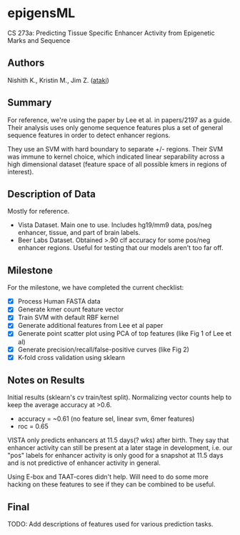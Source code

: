 epigensML
=========

CS 273a: Predicting Tissue Specific Enhancer Activity from Epigenetic Marks and Sequence

## Authors

Nishith K., Kristin M., Jim Z. ([ataki](https://github.com/ataki))

## Summary

For reference, we're using the paper by Lee et al. in papers/2197 as a guide.
Their analysis uses only genome sequence features plus a set of general
sequence features in order to detect enhancer regions.

They use an SVM with hard boundary to separate +/- regions. Their SVM was
immune to kernel choice, which indicated linear separability across a 
high dimensional dataset (feature space of all possible kmers in regions of
interest).

## Description of Data

Mostly for reference.

- Vista Dataset. Main one to use. Includes hg19/mm9 data, pos/neg enhancer,
  tissue, and part of brain labels.
- Beer Labs Dataset. Obtained >.90 clf accuracy for some pos/neg enhancer regions.
  Useful for testing that our models aren't too far off.

## Milestone

For the milestone, we have completed the current checklist:

- [x] Process Human FASTA data
- [x] Generate kmer count feature vector
- [x] Train SVM with default RBF kernel
- [x] Generate additional features from Lee et al paper
- [x] Generate point scatter plot using PCA of top features (like Fig 1 of Lee
  et al)
- [x] Generate precision/recall/false-positive curves (like Fig 2)
- [x] K-fold cross validation using sklearn

## Notes on Results

Initial results (sklearn's cv train/test split). Normalizing vector counts 
help to keep the average accuracy at >0.6.

- accuracy = ~0.61 (no feature sel, linear svm, 6mer features)
- roc = 0.65

VISTA only predicts enhancers at 11.5 days(? wks) after birth. They say
that enhancer activity can still be present at a later stage in development,
i.e. our "pos" labels for enhancer activity is only good for a snapshot at 
11.5 days and is not predictive of enhancer activity in general.

Using E-box and TAAT-cores didn't help. Will need to do some more hacking
on these features to see if they can be combined to be useful.

## Final

TODO: Add descriptions of features used for various prediction tasks.

